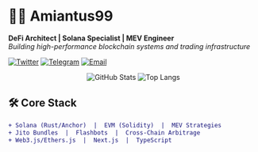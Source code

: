 # 👨‍💻 Amiantus99
**DeFi Architect | Solana Specialist | MEV Engineer**  
*Building high-performance blockchain systems and trading infrastructure*

[![Twitter](https://img.shields.io/badge/Twitter-@Amiantus99_sol-1DA1F2?style=for-the-badge&logo=twitter&logoColor=white)](https://twitter.com/Amiantus99)
[![Telegram](https://img.shields.io/badge/Telegram-@Amiantus99_sol-26A5E4?style=for-the-badge&logo=telegram&logoColor=white)](https://t.me/Amiantus99)
[![Email](https://img.shields.io/badge/Email-Amiantus99@gmail.com-D14836?style=for-the-badge&logo=gmail&logoColor=white)](mailto:Amiantus99@gmail.com)

<div align="center">
  
![GitHub Stats](https://github-readme-stats.vercel.app/api?username=FroganBee&show_icons=true&theme=radical&count_private=true&include_all_commits=true&line_height=24)
![Top Langs](https://github-readme-stats.vercel.app/api/top-langs/?username=FroganBee&layout=compact&theme=radical&hide=html,css)

</div>

## 🛠️ Core Stack
```diff
+ Solana (Rust/Anchor)  |  EVM (Solidity)  |  MEV Strategies
+ Jito Bundles  |  Flashbots  |  Cross-Chain Arbitrage
+ Web3.js/Ethers.js  |  Next.js  |  TypeScript
